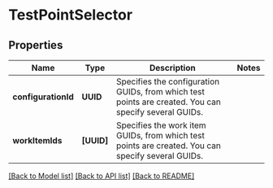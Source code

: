 # TestPointSelector

## Properties
Name | Type | Description | Notes
------------ | ------------- | ------------- | -------------
**configurationId** | **UUID** | Specifies the configuration GUIDs, from which test points are created. You can specify several GUIDs. | 
**workItemIds** | **[UUID]** | Specifies the work item GUIDs, from which test points are created. You can specify several GUIDs. | 

[[Back to Model list]](../README.md#documentation-for-models) [[Back to API list]](../README.md#documentation-for-api-endpoints) [[Back to README]](../README.md)


